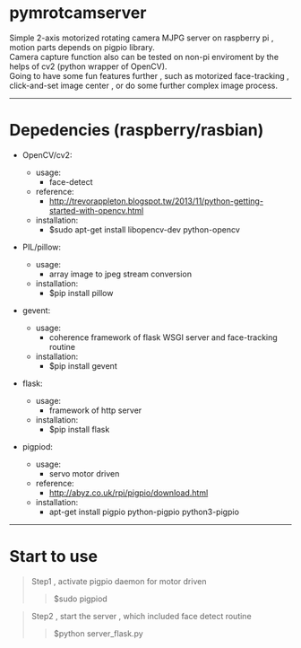 # pymrotcamserver
Simple 2-axis motorized rotating camera MJPG server on raspberry pi , motion parts depends on pigpio library.<br> 
Camera capture function also can be tested on non-pi enviroment by the helps of cv2 (python wrapper of OpenCV).<br>
Going to have some fun features further , such as motorized face-tracking , click-and-set image center , or do some further complex image process.<br>

***

# Depedencies (raspberry/rasbian)

+ OpenCV/cv2:
    + usage:
        + face-detect
    + reference: 
        + http://trevorappleton.blogspot.tw/2013/11/python-getting-started-with-opencv.html
    + installation: 
        + $sudo apt-get install libopencv-dev python-opencv

+ PIL/pillow:
    + usage:
        + array image to jpeg stream conversion
    + installation:
        + $pip install pillow

+ gevent:
    + usage:
        + coherence framework of flask WSGI server and face-tracking routine
    + installation:
        + $pip install gevent

+ flask:
    + usage:
        + framework of http server
    + installation:
        + $pip install flask

+ pigpiod:
    + usage:
        + servo motor driven
    + reference:
        + http://abyz.co.uk/rpi/pigpio/download.html 
    + installation:
        + apt-get install pigpio python-pigpio python3-pigpio

***

# Start to use

>Step1 , activate pigpio daemon for motor driven
>>$sudo pigpiod

>Step2 , start the server , which included face detect routine
>>$python server_flask.py